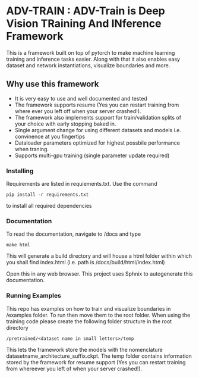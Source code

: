 # ADV-TRAIN : ADV-Train is Deep Vision TRaining And INference Framework

This is a framework built on top of pytorch to make machine learning training and inference tasks easier. Along with that it also enables easy dataset and network instantiations, visualize boundaries and more.

## Why use this framework
- It is very easy to use and well documented and tested
- The framework supports resume (Yes you can restart training from where ever you left off when your server crashed!). 
- The framework also implements support for train/validation splits of your choice with early stopping baked in. 
- Single argument change for using different datasets and models i.e. convinence at you fingertips
- Dataloader parameters optimized for highest possbile performance when traning.
- Supports multi-gpu training (single parameter update required)

### Installing

Requirements are listed in requiements.txt. Use the command

```
pip install -r requirements.txt
```
to install all required dependencies

### Documentation

To read the documentation, navigate to /docs and type

```
make html
```

This will generate a build directory and will house a html folder within which you shall find index.html (i.e. path is /docs/build/html/index.html)

Open this in any web browser. This project uses Sphnix to autogenerate this documentation.

### Running Examples

This repo has examples on how to train and visualize boundaries in /examples folder. To run then move them to the root folder.
When using the training code please create the following folder structure in the root directory

```
/pretrained/<dataset name in small letters>/temp
```

This lets the framework store the models with the nomenclature datasetname_architecture_suffix.ckpt. The temp folder contains information stored by the framework for resume support (Yes you can restart training from whereever you left of when your server crashed!).